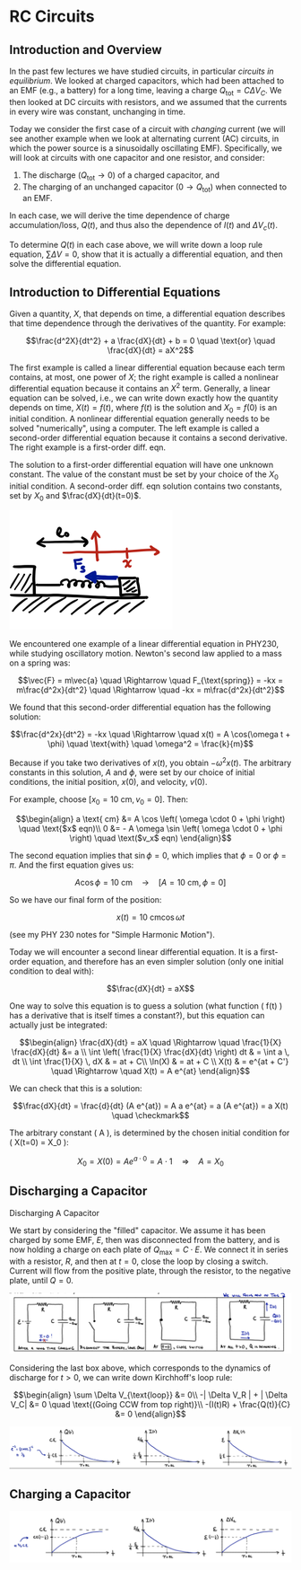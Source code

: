 # RC Circuits

## Introduction and Overview

In the past few lectures we have studied circuits, in particular *circuits in equilibrium*. We looked at charged capacitors, which had been attached to an EMF (e.g., a battery) for a long time, leaving a charge $Q_\text{tot} = C \Delta V_C$.  We then looked at DC circuits with resistors, and we assumed that the currents in every wire was constant, unchanging in time.

Today we consider the first case of a circuit with *changing* current (we will see another example when we look at alternating current (AC) circuits, in which the power source is a sinusoidally oscillating EMF). Specifically, we will look at circuits with one capacitor and one resistor, and consider:

1. The discharge ($Q_\text{tot} \rightarrow 0$) of a charged capacitor, and
2. The charging of an unchanged capacitor ($0 \rightarrow Q_\text{tot}$) when connected to an EMF.

In each case, we will derive the time dependence of charge accumulation/loss, $Q(t)$, and thus also the dependence of $I(t)$ and $\Delta V_c(t)$.

To determine $Q(t)$ in each case above, we will write down a loop rule equation, $\sum \Delta V = 0$, show that it is actually a differential equation, and then solve the differential equation.

## Introduction to Differential Equations

Given a quantity, $X$, that depends on time, a differential equation describes that time dependence through the derivatives of the quantity. For example:

```math
\frac{d^2X}{dt^2} + a \frac{dX}{dt} + b = 0 \quad \text{or} \quad \frac{dX}{dt} = aX^2
```

The first example is called a linear differential equation because each term contains, at most, one power of $X$; the right example is called a nonlinear differential equation because it contains an $X^2$ term. Generally, a linear equation can be solved, i.e., we can write down exactly how the quantity depends on time, $X(t) = f(t)$, where $f(t)$ is the solution and $X_0 = f(0)$ is an initial condition. A nonlinear differential equation generally needs to be solved "numerically", using a computer. The left example is called a second-order differential equation because it contains a second derivative. The right example is a first-order diff. eqn.

The solution to a first-order differential equation will have one unknown constant. The value of the constant must be set by your choice of the $X_0$ initial condition. A second-order diff. eqn solution contains two constants, set by $X_0$ and $\frac{dX}{dt}(t=0)$.

![A mass on a spring, the classic harmonic oscillator.](images/09_mass-on-spring.png)

We encountered one example of a linear differential equation in PHY230, while studying oscillatory motion. Newton's second law applied to a mass on a spring was:

```math
\vec{F} = m\vec{a} \quad \Rightarrow \quad F_{\text{spring}} = -kx = m\frac{d^2x}{dt^2} \quad \Rightarrow \quad -kx = m\frac{d^2x}{dt^2}
```

We found that this second-order differential equation has the following solution:

```math
\frac{d^2x}{dt^2} = -kx \quad \Rightarrow \quad x(t) = A \cos(\omega t + \phi) \quad \text{with} \quad \omega^2 = \frac{k}{m}
```

Because if you take two derivatives of $x(t)$, you obtain $-\omega^2 x(t)$. The arbitrary constants in this solution, $A$ and $\phi$, were set by our choice of initial conditions, the initial position, $x(0)$, and velocity, $v(0)$.

For example, choose $\left[x_0 = 10 \text{ cm}, v_0 = 0 \right]$. Then:

```math
\begin{align}
a \text{ cm} &= A \cos \left( \omega \cdot 0 + \phi \right) \quad \text{$x$ eqn)\\
0 &= - A \omega \sin \left( \omega \cdot 0 + \phi \right) \quad \text($v_x$ eqn)
\end{align}
```

The second equation implies that $\sin\phi = 0$, which implies that $\phi = 0$ or $\phi = \pi$.  And the first equation gives us:
```math
A \cos \phi = 10 \text{ cm} \quad \rightarrow \quad \left[ A = 10 \text{ cm}, \phi =0\right]
```
So we have our final form of the position:
```math
x(t) = 10 \text{ cm} \cos \omega t
```
(see my PHY 230 notes for "Simple Harmonic Motion").

Today we will encounter a second linear differential equation. It is a first-order equation, and therefore has an even simpler solution (only one initial condition to deal with):
```math
\frac{dX}{dt} = aX
```
One way to solve this equation is to guess a solution (what function \( f(t) \) has a derivative that is itself times a constant?), but this equation can actually just be integrated:
```math
\begin{align}
\frac{dX}{dt} = aX \quad \Rightarrow \quad \frac{1}{X} \frac{dX}{dt} &= a \\
\int \left( \frac{1}{X} \frac{dX}{dt} \right) dt & = \int a \, dt \\
\int \frac{1}{X} \, dX & = at + C\\
\ln(X) & = at + C \\
X(t) & = e^{at + C'} \quad \Rightarrow \quad X(t) = A e^{at}
\end{align}
```
We can check that this is a solution:
```math
\frac{dX}{dt} = \frac{d}{dt} (A e^{at}) = A a e^{at} = a (A e^{at}) = a X(t) \quad \checkmark
```
The arbitrary constant \( A \), is determined by the chosen initial condition for \( X(t=0) = X_0 \):
```math
X_0 = X(0) = A e^{a \cdot 0} = A \cdot 1 \quad \Rightarrow \quad A = X_0
```


## Discharging a Capacitor

Discharging A Capacitor

We start by considering the "filled" capacitor. We assume it has been charged by some EMF, $E$, then was disconnected from the battery, and is now holding a charge on each plate of $Q_{\text{max}} = C \cdot E$. We connect it in series with a resistor, $R$, and then at $t=0$, close the loop by closing a switch. Current will flow from the positive plate, through the resistor, to the negative plate, until $Q=0$.

![Charging and then discharging a capacitor.](images/09_charging-and-discharging-capacitor.png)

Considering the last box above, which corresponds to the dynamics of discharge for $t > 0$, we can write down Kirchhoff's loop rule:

```math
\begin{align}
\sum \Delta V_{\text{loop}} &= 0\\
-| \Delta V_R | + | \Delta V_C| &= 0 \quad \text{(Going CCW from top right)}\\
-(I(t)R) + \frac{Q(t)}{C} &= 0
\end{align}
```

![Graphs of charge (Q), current (I), and potential difference when discharging a capacitor.](images/09_QIV-graphs-discharging.png)

## Charging a Capacitor

![Graphs of charge (Q), current (I), and potential difference when charging a capacitor.](images/09_QIV-graphs-charging.png)